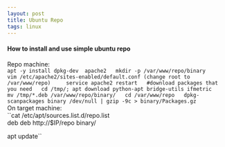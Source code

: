 ```yaml
---
layout: post  
title: Ubuntu Repo   
tags: linux
---
```


#### How to install and use simple ubuntu repo  
Repo machine:  
``apt -y install dpkg-dev  apache2  
mkdir -p /var/www/repo/binary   
vim /etc/apache2/sites-enabled/default.conf (change root to /var/www/repo)    
service apache2 restart  
#download packages that you need  
cd /tmp/; apt download python-apt bridge-utils ifmetric  
mv /tmp/*.deb /var/www/repo/binary/  
cd /var/www/repo  
dpkg-scanpackages binary /dev/null | gzip -9c > binary/Packages.gz  
``  
On target machine:  
``cat /etc/apt/sources.list.d/repo.list  
deb deb http://$IP/repo binary/  

apt update``   
